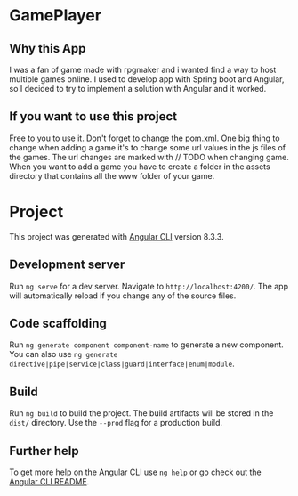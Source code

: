 # GamePlayer
## Why this App

I was a fan of game made with rpgmaker and i wanted find a way to host multiple games online. 
I used to develop app with Spring boot and Angular, so I decided to try to implement a solution with Angular and it worked.

## If you want to use this project

Free to you to use it. Don't forget to change the pom.xml. One big thing to change when adding a game
it's to change some url values in the js files of the games. The url changes are marked with // TODO when changing game.
When you want to add a game you have to create a folder in the assets directory that contains all the
www folder of your game.

# Project 

This project was generated with [Angular CLI](https://github.com/angular/angular-cli) version 8.3.3.


## Development server

Run `ng serve` for a dev server. Navigate to `http://localhost:4200/`. The app will automatically reload if you change any of the source files.

## Code scaffolding

Run `ng generate component component-name` to generate a new component. You can also use `ng generate directive|pipe|service|class|guard|interface|enum|module`.

## Build

Run `ng build` to build the project. The build artifacts will be stored in the `dist/` directory. Use the `--prod` flag for a production build.

## Further help

To get more help on the Angular CLI use `ng help` or go check out the [Angular CLI README](https://github.com/angular/angular-cli/blob/master/README.md).

